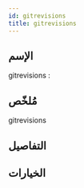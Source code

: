 ```yaml
---
id: gitrevisions 
title: gitrevisions 
---
```


## الإسم
gitrevisions  : 

## مُلخّص

gitrevisions 

## التفاصيل

## الخيارات

